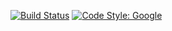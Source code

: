 [![Build Status](http://pi4.chux.net:9999/jenkins/view/puzzles/job/CHUX/job/CompSci/job/puzzles/job/matrix-rotation-js/badge/icon)](http://pi4.chux.net:9999/jenkins/view/puzzles/job/CHUX/job/CompSci/job/puzzles/job/matrix-rotation-js/)
[![Code Style: Google](https://img.shields.io/badge/code%20style-google-blueviolet.svg)](https://github.com/google/gts)